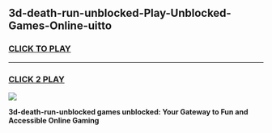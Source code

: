 
## 3d-death-run-unblocked-Play-Unblocked-Games-Online-uitto
<h3>
<a href="https://premium76.site?title=3d-death-run-unblocked&ref=25A">CLICK TO PLAY</a></h3>
<hr>

<h3>
<a href="https://premium76.site?title=3d-death-run-unblocked&ref=25A">CLICK 2 PLAY</a>
  
</h3>

<a href="https://premium76.site?title=3d-death-run-unblocked&ref=25A"><img src="https://clearcache.store/games.png"></a>


**3d-death-run-unblocked games unblocked: Your Gateway to Fun and Accessible Online Gaming**
